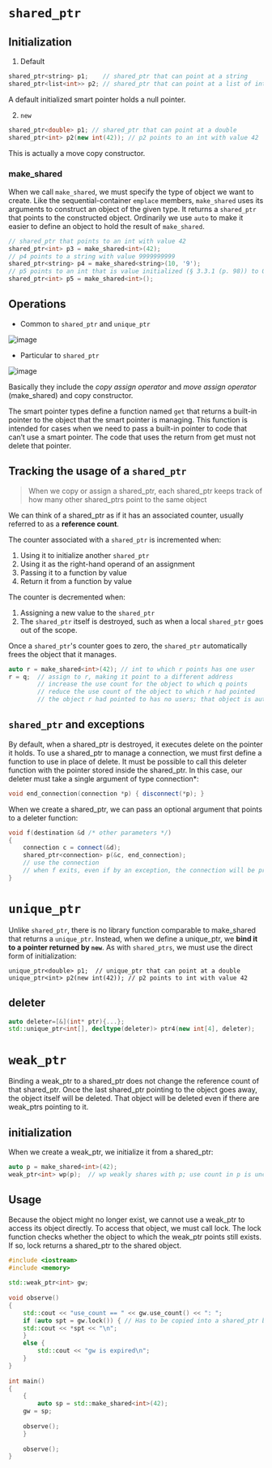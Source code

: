 # `shared_ptr`

## Initialization 

1. Default
```cpp
shared_ptr<string> p1;    // shared_ptr that can point at a string
shared_ptr<list<int>> p2; // shared_ptr that can point at a list of ints
```
A default initialized smart pointer holds a null pointer.

2. `new`
```cpp
shared_ptr<double> p1; // shared_ptr that can point at a double
shared_ptr<int> p2(new int(42)); // p2 points to an int with value 42
```
This is actually a move copy constructor.

### make_shared
When we call `make_shared`, we must specify the type of object we want to create. Like the sequential-container `emplace` members, `make_shared` uses its arguments to construct an object of the given type. It returns a `shared_ptr` that points to the constructed object. Ordinarily we use `auto` to make it easier to define an object to hold the result of `make_shared`.
```cpp
// shared_ptr that points to an int with value 42
shared_ptr<int> p3 = make_shared<int>(42);
// p4 points to a string with value 9999999999
shared_ptr<string> p4 = make_shared<string>(10, '9');
// p5 points to an int that is value initialized (§ 3.3.1 (p. 98)) to 0
shared_ptr<int> p5 = make_shared<int>();
```

## Operations

- Common to `shared_ptr` and `unique_ptr`

![image](https://user-images.githubusercontent.com/78017591/121287947-21976c00-c915-11eb-9656-09fd286a75b2.jpeg)

- Particular to `shared_ptr`

![image](https://user-images.githubusercontent.com/78017591/121287987-3247e200-c915-11eb-8d3a-8162bba906e1.jpeg)

Basically they include the *copy assign operator* and *move assign operator* (make_shared) and copy constructor.

The smart pointer types define a function named `get` that returns a built-in pointer to the object that the smart pointer is managing. This function is intended for cases when we need to pass a built-in pointer to code that can’t use a smart pointer. The code that uses the return from get must not delete that pointer.

## Tracking the usage of a `shared_ptr`
>When we copy or assign a shared_ptr, each shared_ptr keeps track of how many other shared_ptrs point to the same object

We can think of a shared_ptr as if it has an associated counter, usually referred to as a **reference count**. 

The counter associated with a `shared_ptr` is incremented when:
1. Using it to initialize another `shared_ptr`
2. Using it as the right-hand operand of an assignment
3. Passing it to a function by value
4. Return it from a function by value

The counter is decremented when:
1. Assigning a new value to the `shared_ptr`
2. The `shared_ptr` itself is destroyed, such as when a local `shared_ptr` goes out of the scope.

Once a `shared_ptr`'s counter goes to zero, the `shared_ptr` automatically frees the object that it manages.
```cpp
auto r = make_shared<int>(42); // int to which r points has one user
r = q;  // assign to r, making it point to a different address
        // increase the use count for the object to which q points
        // reduce the use count of the object to which r had pointed
        // the object r had pointed to has no users; that object is automatically freed
```

## `shared_ptr` and exceptions

By default, when a shared_ptr is destroyed, it executes delete on the pointer it holds. To use a shared_ptr to manage a connection, we must first define a function to use in place of delete. It must be possible to call this deleter function with the pointer stored inside the shared_ptr. In this case, our deleter must take a single argument of type connection*:
```cpp
void end_connection(connection *p) { disconnect(*p); }
```
When we create a shared_ptr, we can pass an optional argument that points to a deleter function:
```cpp
void f(destination &d /* other parameters */)
{
    connection c = connect(&d);
    shared_ptr<connection> p(&c, end_connection);
    // use the connection
    // when f exits, even if by an exception, the connection will be properly closed
}
```

# `unique_ptr`

Unlike `shared_ptr`, there is no library function comparable to make_shared that returns a `unique_ptr`. Instead, when we define a unique_ptr, we **bind it to a pointer returned by `new`**. As with `shared_ptrs`, we must use the direct form of initialization:
```ccp
unique_ptr<double> p1;  // unique_ptr that can point at a double
unique_ptr<int> p2(new int(42)); // p2 points to int with value 42
```

## deleter
```cpp
auto deleter=[&](int* ptr){...};
std::unique_ptr<int[], decltype(deleter)> ptr4(new int[4], deleter);
```

# `weak_ptr`
Binding a weak_ptr to a shared_ptr does not change the reference count of that shared_ptr. Once the last shared_ptr pointing to the object goes away, the object itself will be deleted. That object will be deleted even if there are weak_ptrs pointing to it.

## initialization
When we create a weak_ptr, we initialize it from a shared_ptr:
```cpp
auto p = make_shared<int>(42);
weak_ptr<int> wp(p);  // wp weakly shares with p; use count in p is unchanged
```
## Usage

Because the object might no longer exist, we cannot use a weak_ptr to access its object directly. To access that object, we must call lock. The lock function checks whether the object to which the weak_ptr points still exists. If so, lock returns a shared_ptr to the shared object.
```cpp
#include <iostream>
#include <memory>
 
std::weak_ptr<int> gw;
 
void observe()
{
    std::cout << "use_count == " << gw.use_count() << ": ";
    if (auto spt = gw.lock()) { // Has to be copied into a shared_ptr before usage
	std::cout << *spt << "\n";
    }
    else {
        std::cout << "gw is expired\n";
    }
}
 
int main()
{
    {
        auto sp = std::make_shared<int>(42);
	gw = sp;
 
	observe();
    }
 
    observe();
}
```
